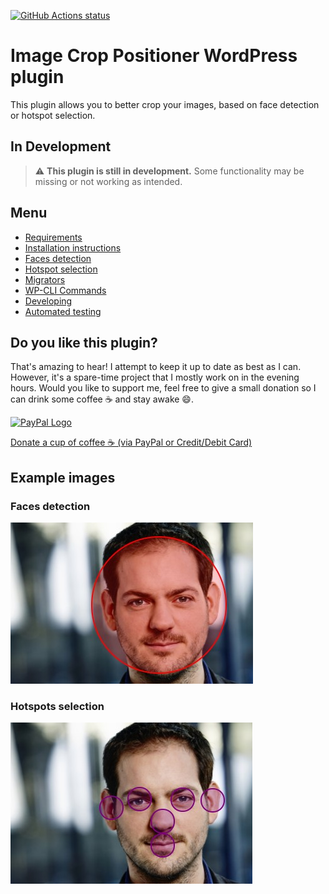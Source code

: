 [![GitHub Actions status](https://github.com/mentosmenno2/image-crop-positioner/workflows/Build%20%26%20test/badge.svg)](https://github.com/mentosmenno2/image-crop-positioner/actions)

# Image Crop Positioner WordPress plugin

This plugin allows you to better crop your images, based on face detection or hotspot selection.

## In Development

> :warning: **This plugin is still in development.** Some functionality may be missing or not working as intended.

## Menu

- [Requirements](./docs/requirements.md)
- [Installation instructions](./docs/installation.md)
- [Faces detection](./docs/faces-detection.md)
- [Hotspot selection](./docs/hotspots-selection.md)
- [Migrators](./docs/migrators.md)
- [WP-CLI Commands](./docs/wp-cli-commands.md)
- [Developing](./docs/developing.md)
- [Automated testing](./docs/automated-testing.md)

## Do you like this plugin?
That's amazing to hear! I attempt to keep it up to date as best as I can. However, it's a spare-time project that I mostly work on in the evening hours.
Would you like to support me, feel free to give a small donation so I can drink some coffee ☕ and stay awake 😄.

[<img src="https://www.paypalobjects.com/webstatic/mktg/logo/pp_cc_mark_37x23.jpg" border="0" alt="PayPal Logo" />](https://www.paypal.com/donate/?hosted_button_id=9NSDQCQYNZUB6)

[Donate a cup of coffee ☕ (via PayPal or Credit/Debit Card)](https://www.paypal.com/donate/?hosted_button_id=9NSDQCQYNZUB6)

## Example images

### Faces detection

![Example of faces detection](./docs/assets/face-detection.jpg "Example of face detection")

### Hotspots selection

![Example of hotspots selection](./docs/assets/hotspot-selection.jpg "Example of hotspot selection")
